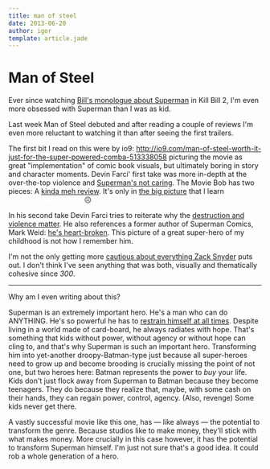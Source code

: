 ```yaml
---
title: man of steel
date: 2013-06-20
author: igor
template: article.jade
---
```


# Man of Steel

Ever since watching [Bill's monologue about Superman](https://www.youtube.com/watch?v=IFSAbxfLBYU) in Kill Bill 2, I'm even more obsessed with Superman than I was as kid.

Last week Man of Steel debuted and after reading a couple of reviews I'm even more reluctant to watching it than after seeing the first trailers.

The first bit I read on this were by io9: <http://io9.com/man-of-steel-worth-it-just-for-the-super-powered-comba-513338058> picturing the movie as great "implementation" of comic book visuals, but ultimately boring in story and character moments.
Devin Farci' first take was more in-depth at the over-the-top violence and [Superman's not caring](http://badassdigest.com/2013/06/10/man-of-steel-movie-review/).
The Movie Bob has two pieces: A [kinda meh review](http://www.escapistmagazine.com/videos/view/escape-to-the-movies/7521-Man-of-Steel).
It's only in [the big picture](http://www.escapistmagazine.com/videos/view/the-big-picture/7541-Man-of-Tomorrow) that I learn <span style="color: #FFFFFF"> ***Superman. Kills. Zod.***</span> ☹

In his second take Devin Farci tries to reiterate why the [destruction and violence matter](http://badassdigest.com/2013/06/15/why-the-destruction-in-man-of-steel-matters/).
He also references a former author of Superman Comics, Mark Weid: [he's heart-broken](http://thrillbent.com/blog/man-of-steel-since-you-asked/).
This picture of a great super-hero of my childhood is not how I remember him.

I'm not the only getting more [cautious about everything Zack Snyder](http://io9.com/i-dont-want-to-see-zack-snyders-take-on-wonder-woman-514100966) puts out.
I don't think I've seen anything that was both, visually and thematically cohesive since *300*.

* * *

Why am I even writing about this?

Superman is an extremely important hero.
He's a man who can do ANYTHING.
He's so powerful he has to [restrain himself at all times](https://www.youtube.com/watch?&v=KIWle6pVv1w).
Despite living in a world made of card-board, he always radiates with hope.
That's something that kids without power, without agency or without hope can cling to, and that's why Superman is such an important hero.
Transforming him into yet-another droopy-Batman-type just because all super-heroes need to grow up and become brooding is crucially missing the point of not one, but two heroes here: Batman represents the power to *buy* your life.
Kids don't just flock away from Superman to Batman because they become teenagers.
They do because they realize that, maybe, with some cash on their hands, they can regain power, control, agency.
(Also, revenge)
Some kids never get there.

A vastly successful movie like this one, has — like always — the potential to transform the genre.
Because studios like to make money, they'll stick with what makes money.
More crucially in this case however, it has the potential to transform Superman himself.
I'm just not sure that's a good idea.
It could rob a whole generation of a hero.
